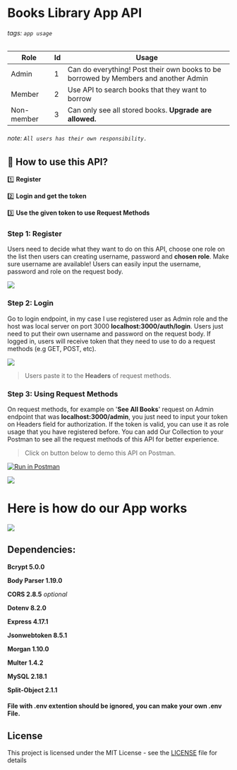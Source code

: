 # Books Library App API

###### tags: `app usage`

| Role              | Id |      Usage                               |
| ----------------- |:---|------------------------------------------|
| Admin             | 1  |Can do everything! Post their own books to be borrowed by Members and another Admin|
| Member            | 2  |Use API to search books that they want to borrow|
| Non-member        | 3  |Can only see all stored books. **Upgrade are allowed.**|

###### note: `All users has their own responsibility.`

## :memo: How to use this API?

:one: **Register**

:two: **Login and get the token**

:three: **Use the given token to use Request Methods**



### Step 1: Register

Users need to decide what they want to do on this API, choose one role on the list then users can creating username, password and **chosen role**. Make sure username are available! Users can easily input the username, password and role on the request body.

![](https://i.imgur.com/20PwfHb.gif)


### Step 2: Login

Go to login endpoint, in my case I use registered user as Admin role and the host was local server on port 3000 **localhost:3000/auth/login**. Users just need to put their own username and password on the request body. If logged in, users will receive token that they need to use to do a request methods (e.g GET, POST, etc).

![](https://i.imgur.com/I9Ld4kS.gif)



>Users paste it to the **Headers** of request methods. 


### Step 3: Using Request Methods

On request methods, for example on '**See All Books**' request on Admin endpoint that was **localhost:3000/admin**, you just need to input your token on Headers field for authorization. If the token is valid, you can use it as role usage that you have registered before. You can add Our Collection to your Postman to see all the request methods of this API for better experience.

>Click on button below to demo this API on Postman.

[![Run in Postman](https://run.pstmn.io/button.svg)](https://app.getpostman.com/run-collection/e4950ca6016991ea4dc7)

![](https://i.imgur.com/t2UrBr7.gif)

# Here is how do our App works

![](https://i.imgur.com/1nv0SeP.png)


## Dependencies:
**Bcrypt 5.0.0**

**Body Parser 1.19.0**

**CORS 2.8.5** *optional*

**Dotenv 8.2.0**

**Express 4.17.1**

**Jsonwebtoken 8.5.1**

**Morgan 1.10.0**

**Multer 1.4.2**

**MySQL 2.18.1**

**Split-Object 2.1.1**

#### File with .env extention should be ignored, you can make your own .env File.


## License
This project is licensed under the MIT License - see the [LICENSE](https://github.com/knocknockguesswho/Books-Library-API/License) file for details
